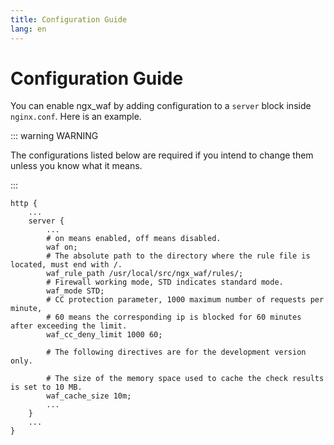 ```yaml
---
title: Configuration Guide
lang: en
---
```


# Configuration Guide

You can enable ngx_waf by adding configuration to a `server` block inside `nginx.conf`.
Here is an example.

::: warning WARNING

The configurations listed below are required if you intend to change them unless you know what it means.

:::

```nginx
http {
    ...
    server {
        ...
        # on means enabled, off means disabled.
        waf on;
        # The absolute path to the directory where the rule file is located, must end with /.
        waf_rule_path /usr/local/src/ngx_waf/rules/;
        # Firewall working mode, STD indicates standard mode.
        waf_mode STD;
        # CC protection parameter, 1000 maximum number of requests per minute, 
        # 60 means the corresponding ip is blocked for 60 minutes after exceeding the limit.
        waf_cc_deny_limit 1000 60;

        # The following directives are for the development version only.

        # The size of the memory space used to cache the check results is set to 10 MB.
        waf_cache_size 10m;
        ...
    }
    ...
}
```
